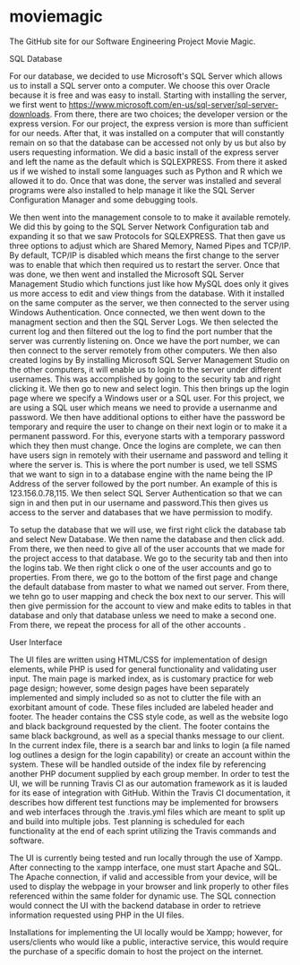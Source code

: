 # moviemagic
The GitHub site for our Software Engineering Project Movie Magic.

SQL Database

For our database, we decided to use Microsoft's SQL Server which allows us to install a SQL server onto a computer. We choose this over Oracle because it is free and was easy to install. Starting with installing the server, we first went to https://www.microsoft.com/en-us/sql-server/sql-server-downloads. From there, there are two choices; the developer version or the express version. For our project, the express version is more than sufficient for our needs. After that, it was installed on a computer that will constantly remain on so that the database can be accessed not only by us but also by users requesting information. We did a basic install of the express server and left the name as the default which is SQLEXPRESS. From there it asked us if we wished to install some languages such as Python and R which we allowed it to do. Once that was done, the server was installed and several programs were also installed to help manage it like the SQL Server Configuration Manager and some debugging tools.

We then went into the management console to to make it available remotely. We did this by going to the SQL Server Network Configuration tab and expanding it so that we saw Protocols for SQLEXPRESS. That then gave us three options to adjust which are Shared Memory, Named Pipes and TCP/IP. By default, TCP/IP is disabled which means the first change to the server was to enable that which then required us to restart the server. Once that was done, we then went and installed the Microsoft SQL Server Management Studio which functions just like how MySQL does only it gives us more access to edit and view things from the database. With it installed on the same computer as the server, we then connected to the server using Windows Authentication. Once connected, we then went down to the managment section and then the SQL Server Logs. We then selected the current log and then filtered out the log to find the port number that the server was currently listening on. Once we have the port number, we can then connect to the server remotely from other computers. We then also created logins by  By installing Microsoft SQL Server Management Studio on the other computers, it will enable us to login to the server under different usernames. This was accomplished by going to the security tab and right clicking it. We then go to new and select login. This then brings up the login page where we specify a Windows user or a SQL user. For this project, we are using a SQL user which means we need to provide a usernanme and password. We then have additional options to either have the password be temporary and require the user to change on their next login or to make it a permanent password. For this, everyone starts with a temporary password which they then must change. Once the logins are complete, we can then have users sign in remotely with their username and password and telling it where the server is. This is where the port number is used, we tell SSMS that we want to sign in to a database engine with the name being the IP Address of the server followed by the port number. An example of this is 123.156.0.78,115. We then select SQL Server Authentication so that we can sign in and then put in our username and password.This then gives us access to the server and databases that we have permission to modify.

To setup the database that we will use, we first right click the database tab and select New Database. We then name the database and then click add. From there, we then need to give all of the user accounts that we made for the project access to that database. We go to the security tab and then into the logins tab. We then right click o one of the user accounts and go to properties. From there, we go to the bottom of the first page and change the default database from master to what we named out server. From there, we tehn go to user mapping and check the box next to our server. This will then give permission for the account to view and make edits to tables in that database and only that database unless we need to make a second one. From there, we repeat the process for all of the other accounts .

User Interface

The UI files are written using HTML/CSS for implementation of design elements, while PHP is used for general functionality and validating user input. The main page is marked index, as is customary practice for web page design; however, some design pages have been separately implemented and simply included so as not to clutter the file with an exorbitant amount of code. These files included are labeled header and footer. The header contains the CSS style code, as well as the website logo and black background requested by the client. The footer contains the same black background, as well as a special thanks message to our client. In the current index file, there is a search bar and links to login (a file named log outlines a design for the login capability) or create an account within the system. These will be handled outside of the index file by referencing another PHP document supplied by each group member. In order to test the UI, we will be running Travis CI as our automation framework as it is lauded for its ease of integration with GitHub. Within the Travis CI documentation, it describes how different test functions may be implemented for browsers and web interfaces through the .travis.yml files which are meant to split up and build into multiple jobs. Test planning is scheduled for each functionality at the end of each sprint utilizing the Travis commands and software.

The UI is currently being tested and run locally through the use of Xampp. After connecting to the xampp interface, one must start Apache and SQL. The Apache connection, if valid and accessible from your device, will be used to display the webpage in your browser and link properly to other files referenced within the same folder for dynamic use. The SQL connection would connect the UI with the backend database in order to retrieve information requested using PHP in the UI files.

Installations for implementing the UI locally would be Xampp; however, for users/clients who would like a public, interactive service, this would require the purchase of a specific domain to host the project on the internet. 


